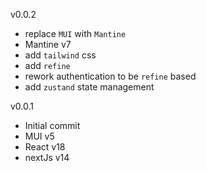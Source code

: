 v0.0.2
 - replace `MUI` with `Mantine`
 - Mantine v7
 - add `tailwind` css
 - add `refine`
 - rework authentication to be `refine` based
 - add `zustand` state management

v0.0.1
- Initial commit
- MUI v5
- React v18
- nextJs v14
